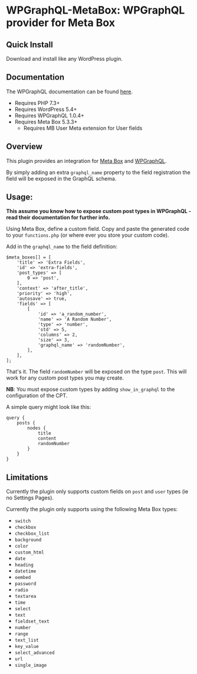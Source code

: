 # WPGraphQL-MetaBox: WPGraphQL provider for Meta Box

## Quick Install
Download and install like any WordPress plugin.

## Documentation
The WPGraphQL documentation can be found [here](https://docs.wpgraphql.com).

- Requires PHP 7.3+
- Requires WordPress 5.4+
- Requires WPGraphQL 1.0.4+
- Requires Meta Box 5.3.3+
  - Requires MB User Meta extension for User fields

## Overview
This plugin provides an integration for [Meta Box](https://metabox.io/) and [WPGraphQL](https://www.wpgraphql.com/).

By simply adding an extra `graphql_name` property to the field registration the field will be exposed in the GraphQL schema.

## Usage:
**This assume you know how to expose custom post types in WPGraphQL - read their documentation for further info.**

Using Meta Box, define a custom field. Copy and paste the generated code to your `functions.php` (or where ever you store your custom code).

Add in the `graphql_name` to the field definition:

```
$meta_boxes[] = [
    'title' => 'Extra Fields',
    'id' => 'extra-fields',
    'post_types' => [
        0 => 'post',
    ],
    'context' => 'after_title',
    'priority' => 'high',
    'autosave' => true,
    'fields' => [
        [
            'id' => 'a_random_number',
            'name' => 'A Random Number',
            'type' => 'number',
            'std' => 5,
            'columns' => 2,
            'size' => 3,
            'graphql_name' => 'randomNumber',
        ],
    ],
];
```

That's it. The field `randomNumber` will be exposed on the type `post`. This will work for any custom post types you may create.

**NB**: You must expose custom types by adding `show_in_graphql` to the configuration of the CPT.

A simple query might look like this:
```
query {
    posts {
        nodes {
            title
            content
            randomNumber
        }
    }
}
```

## Limitations
Currently the plugin only supports custom fields on `post` and `user` types (ie no Settings Pages).

Currently the plugin only supports using the following Meta Box types:
- `switch`
- `checkbox`
- `checkbox_list`
- `background`
- `color`
- `custom_html`
- `date`
- `heading`
- `datetime`
- `oembed`
- `password`
- `radio`
- `textarea`
- `time`
- `select`
- `text`
- `fieldset_text`
- `number`
- `range`
- `text_list`
- `key_value`
- `select_advanced`
- `url`
- `single_image`